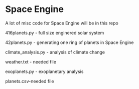 # Space Engine
A lot of misc code for Space Engine will be in this repo


416planets.py - full size enginered solar system

42planets.py	- generating one ring of planets in Space Engine


climate_analysis.py	- analysis of climate change

weather.txt - needed file


exoplanets.py	- exoplanetary analysis

planets.csv-needed file
